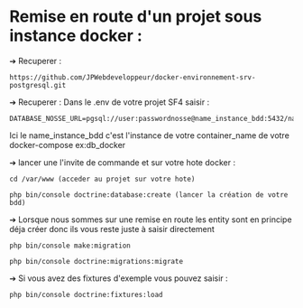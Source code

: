 # Remise en route d'un projet sous instance docker :

➔ Recuperer :

```
https://github.com/JPWebdeveloppeur/docker-environnement-srv-postgresql.git
```

➔ Recuperer : Dans le .env de votre projet SF4 saisir :
    
```
DATABASE_NOSSE_URL=pgsql://user:passwordnosse@name_instance_bdd:5432/name_database
```

Ici le name_instance_bdd c'est l'instance de votre container_name de votre docker-compose ex:db_docker

➔ lancer une l'invite de commande et sur votre hote docker :
	
```
cd /var/www (acceder au projet sur votre hote)
```
```
php bin/console doctrine:database:create (lancer la création de votre bdd)
```

➔ Lorsque nous sommes sur une remise en route les entity sont en principe déja créer donc ils vous reste juste à saisir directement
```
php bin/console make:migration
```
```
php bin/console doctrine:migrations:migrate
```
➔ Si vous avez des fixtures d'exemple vous pouvez saisir :
```
php bin/console doctrine:fixtures:load
```